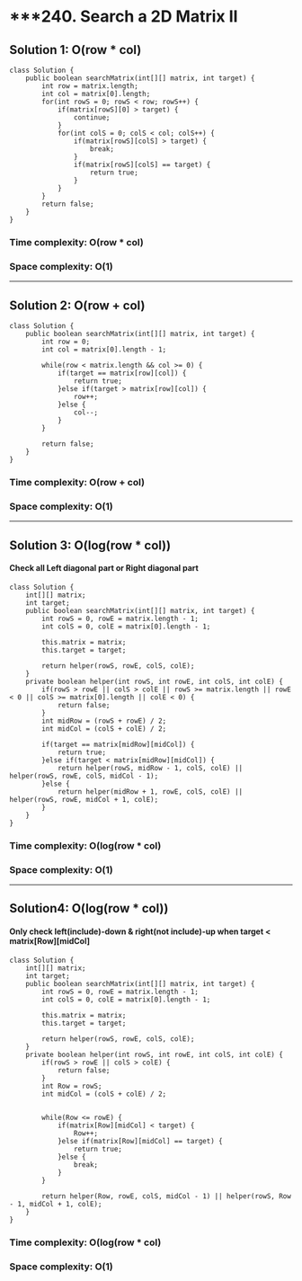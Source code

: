 # ***240. Search a 2D Matrix II
## Solution 1: O(row * col)
```
class Solution {
    public boolean searchMatrix(int[][] matrix, int target) {
        int row = matrix.length;
    	int col = matrix[0].length;
        for(int rowS = 0; rowS < row; rowS++) {
    		if(matrix[rowS][0] > target) {
    			continue;
    		}
    		for(int colS = 0; colS < col; colS++) {
    			if(matrix[rowS][colS] > target) {
        			break;
        		}
    			if(matrix[rowS][colS] == target) {
    				return true;
    			}
    		}
    	}
    	return false;
    }
}
```
### Time complexity: O(row * col)
### Space complexity: O(1)
---
## Solution 2: O(row + col)
```
class Solution {
    public boolean searchMatrix(int[][] matrix, int target) {
        int row = 0;
    	int col = matrix[0].length - 1;
    	
    	while(row < matrix.length && col >= 0) {
	    	if(target == matrix[row][col]) {
	    		return true;
	    	}else if(target > matrix[row][col]) {
	    		row++;
	    	}else {
	    		col--;
	    	}
    	}
    	
    	return false;
    }
}
```
### Time complexity: O(row + col)
### Space complexity: O(1)
---
## Solution 3: O(log(row * col))
#### Check all Left diagonal part or Right diagonal part
```
class Solution {
    int[][] matrix;
	int target;
    public boolean searchMatrix(int[][] matrix, int target) {
        int rowS = 0, rowE = matrix.length - 1;
    	int colS = 0, colE = matrix[0].length - 1;
    	
    	this.matrix = matrix;
    	this.target = target;
    	
    	return helper(rowS, rowE, colS, colE);
    }
	private boolean helper(int rowS, int rowE, int colS, int colE) {
		if(rowS > rowE || colS > colE || rowS >= matrix.length || rowE < 0 || colS >= matrix[0].length || colE < 0) {
			return false;
		}
		int midRow = (rowS + rowE) / 2;
		int midCol = (colS + colE) / 2;
			
		if(target == matrix[midRow][midCol]) {
			return true;
		}else if(target < matrix[midRow][midCol]) {
			return helper(rowS, midRow - 1, colS, colE) || helper(rowS, rowE, colS, midCol - 1);
		}else {
			return helper(midRow + 1, rowE, colS, colE) || helper(rowS, rowE, midCol + 1, colE);
		}
	}
}
```
### Time complexity: O(log(row * col)
### Space complexity: O(1)
---
## Solution4:  O(log(row * col))
#### Only check left(include)-down & right(not include)-up when target < matrix[Row][midCol]
```
class Solution {
    int[][] matrix;
	int target;
    public boolean searchMatrix(int[][] matrix, int target) {
        int rowS = 0, rowE = matrix.length - 1;
    	int colS = 0, colE = matrix[0].length - 1;
    	
    	this.matrix = matrix;
    	this.target = target;
    	
    	return helper(rowS, rowE, colS, colE);
    }
	private boolean helper(int rowS, int rowE, int colS, int colE) {
		if(rowS > rowE || colS > colE) {
			return false;
		}
		int Row = rowS;
		int midCol = (colS + colE) / 2;
		
		
		while(Row <= rowE) {
			if(matrix[Row][midCol] < target) {
				Row++;
			}else if(matrix[Row][midCol] == target) {
				return true;
			}else {
				break;
			}
		}
		
		return helper(Row, rowE, colS, midCol - 1) || helper(rowS, Row - 1, midCol + 1, colE);
	}
}
```
### Time complexity: O(log(row * col)
### Space complexity: O(1)